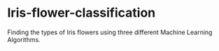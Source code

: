 # Iris-flower-classification
Finding the types of Iris flowers using three different Machine Learning Algorithms.
